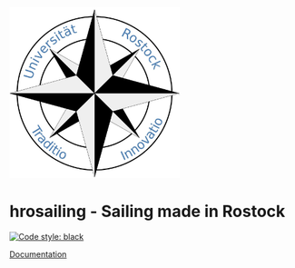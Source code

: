 <img src="logo.png" width=300px height=300px alt="hrosailing">

# hrosailing - Sailing made in Rostock
[![Code style: black](https://img.shields.io/badge/code%20style-black-000000.svg)](https://github.com/psf/black)

[Documentation](https://vfdannenberg.github.io/PolarDiagrams "hrosailing")